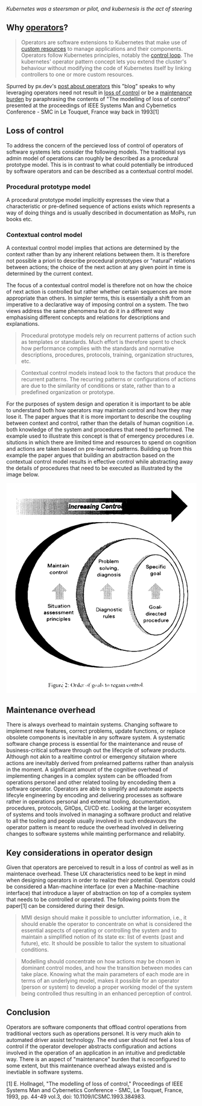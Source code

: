 *Kubernetes was a steersman or pilot, and kubernesis is the act of steering*

## Why [operators](https://kubernetes.io/docs/concepts/extend-kubernetes/operator/)?
> Operators are software extensions to Kubernetes that make use of [custom resources](https://kubernetes.io/docs/concepts/extend-kubernetes/api-extension/custom-resources/) to manage applications and their components. Operators follow Kubernetes principles, notably the [control loop](https://kubernetes.io/docs/concepts/architecture/controller). The kubernetes' operator pattern concept lets you extend the cluster's behaviour without modifying the code of Kubernetes itself by linking controllers to one or more custom resources.

Spurred by px.dev's [post about operators](https://blog.px.dev/k8s-operator/) this "blog" speaks to why leveraging operators need not result in [loss of control](https://blog.px.dev/k8s-operator/#loss-of-user-control) or be a [maintenance burden](https://blog.px.dev/k8s-operator/#maintenance-burden) by paraphrasing the contents of "The modelling of loss of control" presented at the proceedings of IEEE Systems Man and Cybernetics Conference - SMC in Le Touquet, France way back in 1993[1]

## Loss of control
To address the concern of the percieved loss of control of operators of software systems lets consider the following models. The traditional sys admin model of operations can roughly be described as a procedural prototype model.  This is in contrast to what could potentially be introduced by software operators and can be described as a contextual control model. 

### Procedural prototype model
A procedural prototype model implicitly expresses the view that a characteristic or pre-defined sequence of actions exists which represents a way of doing things and is usually described in documentation as MoPs, run books etc.

### Contextual control model
A contextual control model implies that actions are determined by the context rather than by any inherent relations between them. It is therefore not possible a priori to describe procedural prototypes or "natural" relations between actions; the choice of the next action at any given point in time is determined by the current context. 

The focus of a contextual control model is therefore not on how the choice of next action is controlled but rather whether certain sequences are more appropriate than others. In simpler terms, this is essentially a shift from an imperative to a declarative way of imposing control on a system. The two views address the same phenomena but do it in a different way emphasising different concepts and relations for descriptions and explanations. 

>Procedural prototype models rely on recurrent patterns of action such as templates or standards. Much effort is therefore spent to check how performance complies with the standards and normative descriptions, procedures, protocols, training, organization structures, etc.
>

>Contextual control models instead look to the factors that produce the recurrent patterns. The recurring patterns or configurations of actions are due to the similarity of conditions or state, rather than to a predefined organization or prototype. 
>

For the purposes of system design and operation it is important to be able to understand both how operators may maintain control and how they may lose it. The paper argues that it is more important to describe the coupling between context and control, rather than the details of human cognition i.e. both knowledge of the system and procedures that need to performed. The example used to illustrate this concept is that of emergency procedures i.e. situtions in which there are limited time and resources to spend on cognition and actions are taken based on pre-learned patterns. Building up from this example the paper argues that building an abstraction based on the contextual control model results in effective control while abstracting away the details of procedures that need to be executed as illustrated by the image below.

<p align="center">
  <img src="images/control.png" />
</p>

## Maintenance overhead
There is always overhead to maintain systems. Changing software to implement new features, correct problems, update functions, or replace obsolete components is inevitable in any software system. A systematic software change process is essential for the maintenance and reuse of business-critical software through out the lifecycle of sofware products. Although not akin to a realtime control or emergency situtaion where actions are inevitably derived from prelearned patterns rather than analysis in the moment. A significant amount of the cognitive overhead of implementing changes in a complex system can be offloaded from operations personel and other related tooling by encodeding them a software operator. Operators are able to simplify and automate aspects lifecyle engineering by encoding and delivering processes as software rather in operations personal and external tooling, documentation, procedures, protocols, GitOps, CI/CD etc. Looking at the larger ecosystem of systems and tools involved in managing a software product and relative to all the tooling and people usually involved in such endeavours the operator pattern is meant to reduce the overhead involved in delivering changes to software systems while mainting performance and reliablity.

## Key considerations in operator design
Given that operators are perceived to result in a loss of control as well as in maintenace overhead. These UX characteristics need to be kept in mind when designing operators in order to realize their potential. Operators could be considered a Man-machine interface (or even a Machine-machine interface) that introduce a layer of abstraction on top of a complex system that needs to be controlled or operated. The following points from the paper[1] can be considered during their design.

>MMI design should make it possible to unclutter information, i.e., it should enable the operator to concentrate on what is considered the essential aspects of operating or controlling the system and to maintain a simplified notion of its state ex: list of events (past and future), etc. It should be possible to tailor the system to situational conditions.
>

>Modelling should concentrate on how actions may be chosen in dominant control modes, and how the transition between modes can take place. Knowing what the main parameters of each mode are in terms of an underlying model, makes it possible for an operator (person or system) to develop a proper working model of the system being controlled thus resulting in an enhanced perception of control.
>

## Conclusion
Operators are software components that offload control operations from traditional vectors such as operations personel. It is very much akin to automated driver assist technology. The end user should not feel a loss of control if the operator developer abstracts configuration and actions involved in the operation of an application in an intuitive and predictable way. There is an aspect of "maintenance" burden that is reconfigured to some extent, but this maintenance overhead always existed and is inevtiable in software systems.

[1] E. Hollnagel, "The modelling of loss of control," Proceedings of IEEE Systems Man and Cybernetics Conference - SMC, Le Touquet, France, 1993, pp. 44-49 vol.3, doi: 10.1109/ICSMC.1993.384983.
